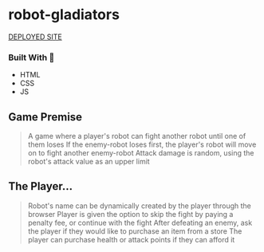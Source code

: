 # robot-gladiators
[DEPLOYED SITE](https://pamelac21.github.io/robot-gladiators/)


### Built With :toolbox: 
- HTML
- CSS
- JS

## Game Premise
> A game where a player's robot can fight another robot until one of them loses
> If the enemy-robot loses first, the player's robot will move on to fight another enemy-robot
> Attack damage is random, using the robot's attack value as an upper limit 

## The Player...

> Robot's name can be dynamically created by the player through the browser
> Player is given the option to skip the fight by paying a penalty fee, or continue with the fight
> After defeating an enemy, ask the player if they would like to purchase an item from a store
> The player can purchase health or attack points if they can afford it
